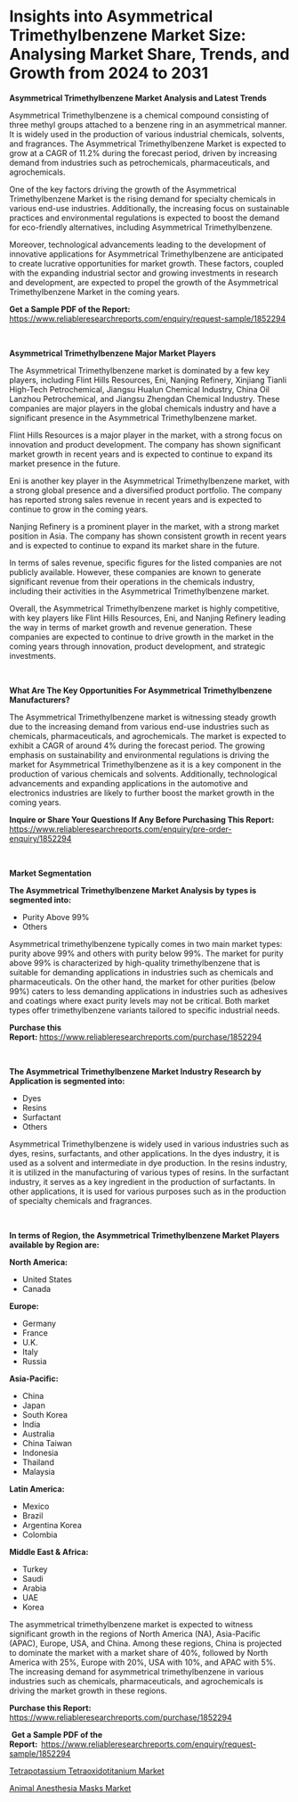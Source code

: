 <p><h1>Insights into Asymmetrical Trimethylbenzene Market Size: Analysing Market Share, Trends, and Growth from 2024 to 2031</h1></p><p><strong>Asymmetrical Trimethylbenzene Market Analysis and Latest Trends</strong></p>
<p><p>Asymmetrical Trimethylbenzene is a chemical compound consisting of three methyl groups attached to a benzene ring in an asymmetrical manner. It is widely used in the production of various industrial chemicals, solvents, and fragrances. The Asymmetrical Trimethylbenzene Market is expected to grow at a CAGR of 11.2% during the forecast period, driven by increasing demand from industries such as petrochemicals, pharmaceuticals, and agrochemicals.</p><p>One of the key factors driving the growth of the Asymmetrical Trimethylbenzene Market is the rising demand for specialty chemicals in various end-use industries. Additionally, the increasing focus on sustainable practices and environmental regulations is expected to boost the demand for eco-friendly alternatives, including Asymmetrical Trimethylbenzene.</p><p>Moreover, technological advancements leading to the development of innovative applications for Asymmetrical Trimethylbenzene are anticipated to create lucrative opportunities for market growth. These factors, coupled with the expanding industrial sector and growing investments in research and development, are expected to propel the growth of the Asymmetrical Trimethylbenzene Market in the coming years.</p></p>
<p><strong>Get a Sample PDF of the Report:&nbsp;</strong> <a href="https://www.reliableresearchreports.com/enquiry/request-sample/1852294">https://www.reliableresearchreports.com/enquiry/request-sample/1852294</a></p>
<p>&nbsp;</p>
<p><strong>Asymmetrical Trimethylbenzene Major Market Players</strong></p>
<p><p>The Asymmetrical Trimethylbenzene market is dominated by a few key players, including Flint Hills Resources, Eni, Nanjing Refinery, Xinjiang Tianli High-Tech Petrochemical, Jiangsu Hualun Chemical Industry, China Oil Lanzhou Petrochemical, and Jiangsu Zhengdan Chemical Industry. These companies are major players in the global chemicals industry and have a significant presence in the Asymmetrical Trimethylbenzene market.</p><p>Flint Hills Resources is a major player in the market, with a strong focus on innovation and product development. The company has shown significant market growth in recent years and is expected to continue to expand its market presence in the future.</p><p>Eni is another key player in the Asymmetrical Trimethylbenzene market, with a strong global presence and a diversified product portfolio. The company has reported strong sales revenue in recent years and is expected to continue to grow in the coming years.</p><p>Nanjing Refinery is a prominent player in the market, with a strong market position in Asia. The company has shown consistent growth in recent years and is expected to continue to expand its market share in the future.</p><p>In terms of sales revenue, specific figures for the listed companies are not publicly available. However, these companies are known to generate significant revenue from their operations in the chemicals industry, including their activities in the Asymmetrical Trimethylbenzene market.</p><p>Overall, the Asymmetrical Trimethylbenzene market is highly competitive, with key players like Flint Hills Resources, Eni, and Nanjing Refinery leading the way in terms of market growth and revenue generation. These companies are expected to continue to drive growth in the market in the coming years through innovation, product development, and strategic investments.</p></p>
<p>&nbsp;</p>
<p><strong>What Are The Key Opportunities For Asymmetrical Trimethylbenzene Manufacturers?</strong></p>
<p><p>The Asymmetrical Trimethylbenzene market is witnessing steady growth due to the increasing demand from various end-use industries such as chemicals, pharmaceuticals, and agrochemicals. The market is expected to exhibit a CAGR of around 4% during the forecast period. The growing emphasis on sustainability and environmental regulations is driving the market for Asymmetrical Trimethylbenzene as it is a key component in the production of various chemicals and solvents. Additionally, technological advancements and expanding applications in the automotive and electronics industries are likely to further boost the market growth in the coming years.</p></p>
<p><strong>Inquire or Share Your Questions If Any Before Purchasing This Report:</strong> <a href="https://www.reliableresearchreports.com/enquiry/pre-order-enquiry/1852294">https://www.reliableresearchreports.com/enquiry/pre-order-enquiry/1852294</a></p>
<p>&nbsp;</p>
<p><strong>Market Segmentation</strong></p>
<p><strong>The Asymmetrical Trimethylbenzene Market Analysis by types is segmented into:</strong></p>
<p><ul><li>Purity Above 99%</li><li>Others</li></ul></p>
<p><p>Asymmetrical trimethylbenzene typically comes in two main market types: purity above 99% and others with purity below 99%. The market for purity above 99% is characterized by high-quality trimethylbenzene that is suitable for demanding applications in industries such as chemicals and pharmaceuticals. On the other hand, the market for other purities (below 99%) caters to less demanding applications in industries such as adhesives and coatings where exact purity levels may not be critical. Both market types offer trimethylbenzene variants tailored to specific industrial needs.</p></p>
<p><strong>Purchase this Report:&nbsp;</strong><a href="https://www.reliableresearchreports.com/purchase/1852294">https://www.reliableresearchreports.com/purchase/1852294</a></p>
<p>&nbsp;</p>
<p><strong>The Asymmetrical Trimethylbenzene Market Industry Research by Application is segmented into:</strong></p>
<p><ul><li>Dyes</li><li>Resins</li><li>Surfactant</li><li>Others</li></ul></p>
<p><p>Asymmetrical Trimethylbenzene is widely used in various industries such as dyes, resins, surfactants, and other applications. In the dyes industry, it is used as a solvent and intermediate in dye production. In the resins industry, it is utilized in the manufacturing of various types of resins. In the surfactant industry, it serves as a key ingredient in the production of surfactants. In other applications, it is used for various purposes such as in the production of specialty chemicals and fragrances.</p></p>
<p>&nbsp;</p>
<p><strong>In terms of Region, the Asymmetrical Trimethylbenzene Market Players available by Region are:</strong></p>
<p>
    <p> <strong> North America: </strong>
        <ul>
            <li>United States</li>
            <li>Canada</li>
        </ul>
        </p> 
    <p> <strong> Europe: </strong>
        <ul>
            <li>Germany</li>
            <li>France</li>
            <li>U.K.</li>
            <li>Italy</li>
            <li>Russia</li>
        </ul>
        </p> 
    <p> <strong> Asia-Pacific: </strong>
        <ul>
            <li>China</li>
            <li>Japan</li>
            <li>South Korea</li>
            <li>India</li>
            <li>Australia</li>
            <li>China Taiwan</li>
            <li>Indonesia</li>
            <li>Thailand</li>
            <li>Malaysia</li>
        </ul>
        </p> 
    <p> <strong> Latin America: </strong>
        <ul>
            <li>Mexico</li>
            <li>Brazil</li>
            <li>Argentina Korea</li>
            <li>Colombia</li>
        </ul>
        </p> 
    <p> <strong> Middle East & Africa: </strong>
        <ul>
            <li>Turkey</li>
            <li>Saudi</li>
            <li>Arabia</li>
            <li>UAE</li>
            <li>Korea</li>
        </ul>
    </p>
    </p>
<p><p>The asymmetrical trimethylbenzene market is expected to witness significant growth in the regions of North America (NA), Asia-Pacific (APAC), Europe, USA, and China. Among these regions, China is projected to dominate the market with a market share of 40%, followed by North America with 25%, Europe with 20%, USA with 10%, and APAC with 5%. The increasing demand for asymmetrical trimethylbenzene in various industries such as chemicals, pharmaceuticals, and agrochemicals is driving the market growth in these regions.</p></p>
<p><strong>Purchase this Report: </strong><a href="https://www.reliableresearchreports.com/purchase/1852294">https://www.reliableresearchreports.com/purchase/1852294</a></p>
<p>&nbsp;<strong>Get a Sample PDF of the Report:&nbsp;&nbsp;</strong><a href="https://www.reliableresearchreports.com/enquiry/request-sample/1852294">https://www.reliableresearchreports.com/enquiry/request-sample/1852294</a></p>
<p><strong></strong></p>
<p><p><a href="https://github.com/lataunyatinikmelvin59ilbd0dv/Market-Research-Report-List-1/blob/main/tetrapotassium-tetraoxidotitanium-market.md">Tetrapotassium Tetraoxidotitanium Market</a></p><p><a href="https://cute-banjo-8ca.notion.site/Animal-Anesthesia-Masks-Market-Size-Global-Industry-Overview-Market-Segmentation-and-Forecast-202-5605b1c9f8b2486ab450155d3a97254d">Animal Anesthesia Masks Market</a></p></p>
